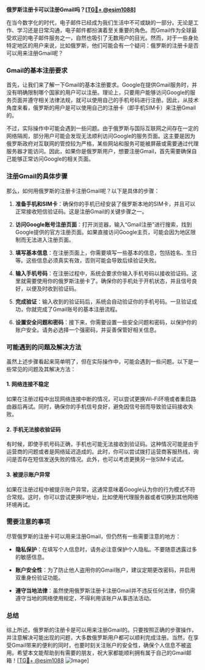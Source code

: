 **俄罗斯注册卡可以注册Gmail吗？[[TG💪+ @esim1088](https://t.me/s/esim1088)]**

在当今数字化的时代，电子邮件已经成为我们生活中不可或缺的一部分。无论是工作、学习还是日常沟通，电子邮件都扮演着至关重要的角色。而Gmail作为全球最受欢迎的电子邮件服务之一，自然也吸引了无数用户的目光。然而，对于一些身处特定地区的用户来说，比如俄罗斯，他们可能会有一个疑问：俄罗斯的注册卡是否可以用来注册Gmail呢？

### Gmail的基本注册要求

首先，让我们来了解一下Gmail的基本注册要求。Google在提供Gmail服务时，并没有明确限制哪个国家的用户可以注册。理论上，只要用户能够访问Google的服务页面并遵守相关法律法规，就可以使用自己的手机号码进行注册。因此，从技术角度来看，俄罗斯的用户是可以使用自己的注册卡（即手机SIM卡）来注册Gmail的。

不过，实际操作中可能会遇到一些问题。由于俄罗斯与国际互联网之间存在一定的网络隔阂，部分用户可能会发现无法顺利访问Google的服务页面。这主要是因为俄罗斯政府对互联网的管控较为严格，某些网站和服务可能被屏蔽或需要通过代理服务器才能访问。因此，如果你是俄罗斯用户，想要注册Gmail，首先需要确保自己能够正常访问Google的相关页面。

### 注册Gmail的具体步骤

那么，如何用俄罗斯的注册卡注册Gmail呢？以下是具体的步骤：

1. **准备手机和SIM卡**：确保你的手机已经安装了俄罗斯本地的SIM卡，并且可以正常接收短信验证码。这是注册Gmail的关键步骤之一。

2. **访问Google账号注册页面**：打开浏览器，输入“Gmail注册”进行搜索，找到Google提供的官方注册页面。如果直接访问Google主页，可能会因为地区限制而无法进入注册页面。

3. **填写基本信息**：在注册页面上，你需要填写一些基本的信息，包括姓名、生日等。这些信息必须真实有效，否则可能会导致后续验证失败。

4. **输入手机号码**：在注册过程中，系统会要求你输入手机号码以接收验证码。这里就需要使用你的俄罗斯注册卡了。确保你的手机处于开机状态，并且信号良好，以便及时收到验证码。

5. **完成验证**：输入收到的验证码后，系统会自动验证你的手机号码。一旦验证成功，你就完成了Gmail账号的基本注册流程。

6. **设置安全问题和密码**：接下来，你需要设置一些安全问题和密码，以保护你的账户安全。请务必选择一个强密码，并妥善保管好相关信息。

### 可能遇到的问题及解决方法

虽然上述步骤看起来简单明了，但在实际操作中，可能会遇到一些问题。以下是一些常见的问题及其解决方法：

#### 1. 网络连接不稳定
如果在注册过程中出现网络连接中断的情况，可以尝试更换Wi-Fi环境或者重启路由器后再试。同时，确保你的手机信号良好，避免因信号弱而导致验证码接收失败。

#### 2. 手机无法接收验证码
有时候，即使手机号码正确，手机也可能无法接收到验证码。这种情况可能是由于运营商的问题或者是网络延迟造成的。此时，你可以尝试拨打运营商客服热线，询问是否存在短信发送失败的情况。此外，也可以考虑更换另一张SIM卡试试。

#### 3. 被提示账户异常
如果在注册过程中被提示账户异常，这通常意味着Google认为你的行为模式不符合常规。这时，你可以尝试更换IP地址，比如使用代理服务器或者切换到其他网络环境再试。

### 需要注意的事项

尽管俄罗斯的注册卡可以用来注册Gmail，但仍然有一些需要注意的地方：

- **隐私保护**：在填写个人信息时，请务必注意保护个人隐私。不要随意透露过多的敏感信息。
  
- **账户安全性**：为了防止他人盗用你的Gmail账户，建议定期更改密码，并启用双重身份验证功能。

- **遵守当地法律**：虽然使用俄罗斯注册卡注册Gmail并不违反任何法律，但仍需遵守当地的网络使用规定，不得利用该账户从事违法活动。

### 总结

综上所述，俄罗斯的注册卡是可以用来注册Gmail的。只要按照正确的步骤操作，并注意解决可能出现的问题，大多数俄罗斯用户都可以顺利完成注册。当然，在享受Gmail带来的便利的同时，也要时刻关注账户的安全性，确保个人信息不被盗用。希望本文能帮助到有需要的朋友，祝大家都能顺利拥有属于自己的Gmail邮箱！[[TG💪+ @esim1088](https://t.me/s/esim1088) ![Image](https://i.postimg.cc/4NQfJmqS/Snipaste-2025-05-13-00-14-12.png)]